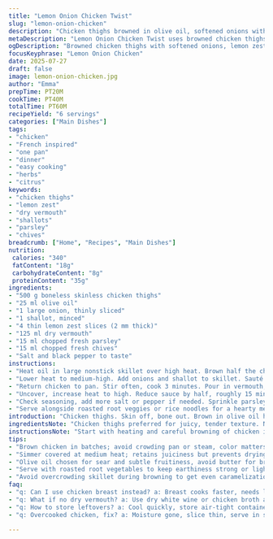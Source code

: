 ```yaml
---
title: "Lemon Onion Chicken Twist"
slug: "lemon-onion-chicken"
description: "Chicken thighs browned in olive oil, softened onions with added shallots and lemon zest slices. White wine replaced by dry vermouth for a sharper note. Simmered then reduced to concentrate flavors. Garnished with parsley and chives for fresh green hit. Serve with roasted root vegetables or rice noodles. Adjusted seasoning to taste throughout cooking. Cooking times shifted slightly for tenderness."
metaDescription: "Lemon Onion Chicken Twist uses browned chicken thighs, sautéed onions, shallots, lemon zest, dry vermouth simmer, fresh parsley and chives finish bright flavors."
ogDescription: "Browned chicken thighs with softened onions, lemon zest slices, dry vermouth simmer; topped fresh with parsley and chives, served with root veggies or noodles."
focusKeyphrase: "Lemon Onion Chicken"
date: 2025-07-27
draft: false
image: lemon-onion-chicken.jpg
author: "Emma"
prepTime: PT20M
cookTime: PT40M
totalTime: PT60M
recipeYield: "6 servings"
categories: ["Main Dishes"]
tags:
- "chicken"
- "French inspired"
- "one pan"
- "dinner"
- "easy cooking"
- "herbs"
- "citrus"
keywords:
- "chicken thighs"
- "lemon zest"
- "dry vermouth"
- "shallots"
- "parsley"
- "chives"
breadcrumb: ["Home", "Recipes", "Main Dishes"]
nutrition: 
 calories: "340"
 fatContent: "18g"
 carbohydrateContent: "8g"
 proteinContent: "35g"
ingredients:
- "500 g boneless skinless chicken thighs"
- "25 ml olive oil"
- "1 large onion, thinly sliced"
- "1 shallot, minced"
- "4 thin lemon zest slices (2 mm thick)"
- "125 ml dry vermouth"
- "15 ml chopped fresh parsley"
- "15 ml chopped fresh chives"
- "Salt and black pepper to taste"
instructions:
- "Heat oil in large nonstick skillet over high heat. Brown half the chicken until golden, season with salt and pepper. Remove and set aside. Repeat with remaining chicken."
- "Lower heat to medium-high. Add onions and shallot to skillet. Sauté until translucent and tender, about 7 minutes. Stir in lemon zest slices."
- "Return chicken to pan. Stir often, cook 3 minutes. Pour in vermouth, cover. Simmer on medium heat for 10 minutes."
- "Uncover, increase heat to high. Reduce sauce by half, roughly 15 minutes, stirring occasionally to prevent burning."
- "Check seasoning, add more salt or pepper if needed. Sprinkle parsley and chives over dish before serving."
- "Serve alongside roasted root veggies or rice noodles for a hearty meal."
introduction: "Chicken thighs. Skin off, bone out. Brown in olive oil hot enough to sizzle. Not too quick or you lose color, patience. Onions soften slow, layered textures form. Add shallots, sharper bite, more depth. Lemon zest over slices for bright flavor, pure oils release. Vermouth swaps out classic white wine, sharper, herbal note shifts aroma. Simmer covered, juicy chicken. Uncover, sauce thickens, shrinks to cling. Green herbs finish, fresh cut parsley and chives, contrast softness. Serve with earthy or light sides, potatoes or noodles reimagined. Season carefully, taste through. Balancing act between heat and herbs. More reduction means punch, less soupy, more sauce to spoon. bold flavors, fresh herbs, simple base transformed."
ingredientsNote: "Chicken thighs preferred for juicy, tender texture. No skin reduces fat. Olive oil for sear and subtle flavor. Using one onion and added shallot introduces depth without overpowering. Lemon zest slices liberate oils differently than wedges. Dry vermouth replaces wine for slightly bitter, aromatic layer enhancing poultry. Fresh parsley and chives chosen over singular herb to add both color and mild onion nuance. Salt and pepper measured to personal taste but essential to draw out sweetness and balance acidity. Adjust herbs last to preserve brightness. Ingredients kept minimal but with purposeful swaps to lift the dish beyond basic lemon chicken."
instructionsNote: "Start with heating and careful browning of chicken in two batches; crucial for color and texture, avoid crowding pan. Sauté onions and shallots slowly to unlock natural sweetness, patience needed to avoid bitterness. Adding lemon zest early allows oils to mingle with onions. Return chicken, stir to coat but don’t break pieces. Simmer covered: maintain moderate heat to cook through without toughening. Uncover for longer reduction; stir to avoid sticky burnt spots. This step concentrates flavors prominently. Final seasoning adjustment essential—salty enough to balance sour vermouth, pepper adds warmth. Adding parsley and chives just before serving preserves fresh taste and color contrast. Served with either starch or veggies, dish adapts easily to side choice."
tips:
- "Brown chicken in batches; avoid crowding pan or steam, color matters. Medium-high heat after browning for onions, don’t rush to soften; patience unlocks sweetness not bitterness. Use thin lemon zest slices not wedges for oils released gradually, adds subtle brightness. Stir often in simmer but don’t break chicken pieces. Using dry vermouth instead of wine gives sharper, herbaceous flavor layer; don’t skip this swap, changes whole aroma."
- "Simmer covered at medium heat; retains juiciness but prevents drying tough chicken. Uncover to reduce sauce slowly, high heat preferred but stir frequently to avoid burning sticky spots. Season throughout process but final salt and pepper adjustments essential, vermouth adds slight bitterness that needs balancing. Fresh herbs like parsley and chives added last keeps their aroma bright and texture crisp, don’t cook them in or it dulls flavor."
- "Olive oil chosen for sear and subtle fruitiness, avoid butter for browning; can burn easily. Shallots add sharper bite than onion alone; finely mince to distribute flavor evenly. When slicing onion thinly, uniformity helps in even cooking. Lemon zest thickness around 2 mm – too thin won’t hold shape, too thick can overpower. Use nonstick pan for easier stirring and quicker cleanup, but watch heat carefully to prevent oil smoking."
- "Serve with roasted root vegetables to keep earthiness strong or light rice noodles for contrast. Adjust cooking times slightly if chicken pieces vary in size - thicker thighs need more simmering, thinner less. Salt works to draw out sweetness from onions, taste repeatedly while cooking, seasoning is a balancing act here. Reduce sauce to clinginess not dryness; sauce should coat chicken but pool slightly for spooning."
- "Avoid overcrowding skillet during browning to get even caramelization, golden edges create flavor base. Add lemon zest early during onion softening to allow oils to mingle without burning. Stir chicken gently after return to pan; breaking bites loses texture, keep pieces intact. Chives add mild onion hint stronger than parsley but less raw bite, combined they add complexity. Adjust heat carefully; too high reduces sauce too fast, too low toughens chicken."
faq:
- "q: Can I use chicken breast instead? a: Breast cooks faster, needs less simmer time. Watch don’t dry it out. Browning still works but cook gently later. Texture changes, less fat than thighs. Adjust heat."
- "q: What if no dry vermouth? a: Use dry white wine or chicken broth as alternate, missing some bitterness and aroma. Vermouth sharp, herbal note harder to mimic. Could add splash lemon juice extra brightness if using broth."
- "q: How to store leftovers? a: Cool quickly, store air-tight container fridge up to 3 days. Sauce thickens in fridge; reheat gently adding splash water or broth. Freeze possible but texture shifts slightly in thawing. Best eaten fresh though."
- "q: Overcooked chicken, fix? a: Moisture gone, slice thin, serve in sauce to mask dryness. Adding extra fresh herbs and lemon zest before serving helps fake freshness. Could shred chicken into noodles or rice for texture."

---
```

